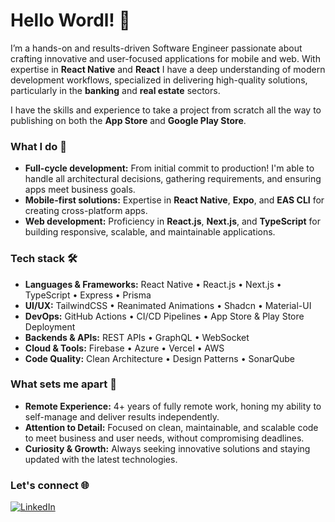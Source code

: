 # Hello Wordl! 👋 

I’m a hands-on and results-driven Software Engineer passionate about crafting innovative and user-focused applications for mobile and web. With expertise in **React Native** and **React** I have a deep understanding of modern development workflows, specialized in delivering high-quality solutions, particularly in the **banking** and **real estate** sectors.

I have the skills and experience to take a project from scratch all the way to publishing on both the **App Store** and **Google Play Store**.

### What I do 🚀
- **Full-cycle development:** From initial commit to production! I'm able to handle all architectural decisions, gathering requirements, and ensuring apps meet business goals.
- **Mobile-first solutions:** Expertise in **React Native**, **Expo**, and **EAS CLI** for creating cross-platform apps.
- **Web development:** Proficiency in **React.js**, **Next.js**, and **TypeScript** for building responsive, scalable, and maintainable applications.

### Tech stack 🛠️
- **Languages & Frameworks:** React Native • React.js • Next.js • TypeScript • Express • Prisma
- **UI/UX:** TailwindCSS • Reanimated Animations • Shadcn • Material-UI
- **DevOps:** GitHub Actions • CI/CD Pipelines • App Store & Play Store Deployment
- **Backends & APIs:** REST APIs • GraphQL • WebSocket
- **Cloud & Tools:** Firebase • Azure • Vercel • AWS
- **Code Quality:** Clean Architecture • Design Patterns • SonarQube

### What sets me apart 🎯
- **Remote Experience:** 4+ years of fully remote work, honing my ability to self-manage and deliver results independently.
- **Attention to Detail:** Focused on clean, maintainable, and scalable code to meet business and user needs, without compromising deadlines.
- **Curiosity & Growth:** Always seeking innovative solutions and staying updated with the latest technologies.

### Let's connect 🌐
[![LinkedIn](https://img.shields.io/badge/LinkedIn-thiagomunich-blue?style=for-the-badge&logo=linkedin)](https://www.linkedin.com/in/thiagomunich/)
